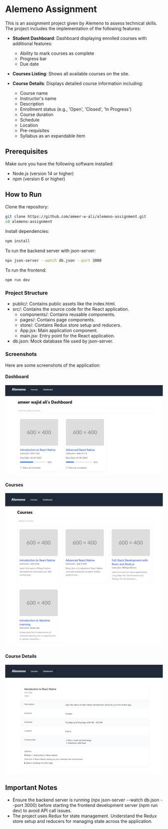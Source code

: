 # Alemeno Assignment

This is an assignment project given by Alemeno to assess technical skills. The project includes the implementation of the following features:

- **Student Dashboard**: Dashboard displaying enrolled courses with additional features:
  - Ability to mark courses as complete
  - Progress bar
  - Due date

- **Courses Listing**: Shows all available courses on the site.

- **Course Details**: Displays detailed course information including:
  - Course name
  - Instructor's name
  - Description
  - Enrollment status (e.g., 'Open', 'Closed', 'In Progress')
  - Course duration
  - Schedule
  - Location
  - Pre-requisites
  - Syllabus as an expandable item

## Prerequisites

Make sure you have the following software installed:

- Node.js (version 14 or higher)
- npm (version 6 or higher)

## How to Run

Clone the repository:
```sh
git clone https://github.com/ameer-w-ali/alemeno-assignment.git
cd alemeno-assignment
```

Install dependencies:
```sh
npm install
```

To run the backend server with json-server:
```sh
npx json-server --watch db.json --port 3000
```

To run the frontend:
```sh
npm run dev
```

### Project Structure
- public/: Contains public assets like the index.html.
- src/: Contains the source code for the React application.
  - components/: Contains reusable components.
  - pages/: Contains page components.
  - store/: Contains Redux store setup and reducers.
  - App.jsx: Main application component.
  - main.jsx: Entry point for the React application.
- db.json: Mock database file used by json-server.

### Screenshots
Here are some screenshots of the application:
#### Dashboard
![Dashboard Screenshot](public/dashboard.jpeg)
#### Courses
![Courses List Screenshot](public/courses.jpeg)
#### Course Details
![Courses Details Screenshot](public/course-details.jpeg)

## Important Notes
- Ensure the backend server is running (npx json-server --watch db.json --port 3000) before starting the frontend development server (npm run dev) to avoid API call issues.
- The project uses Redux for state management. Understand the Redux store setup and reducers for managing state across the application.